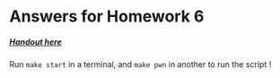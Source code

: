 # Answers for Homework 6

##### [Handout here](./hw6.md)

Run `make start` in a terminal, and `make pwn` in another to run the script !
